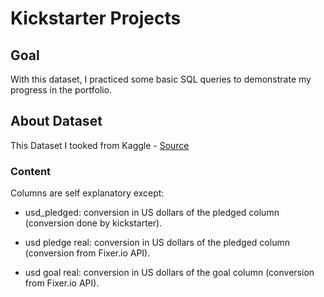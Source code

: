 # **Kickstarter Projects**
## **Goal**
With this dataset, I practiced some basic SQL queries to demonstrate my progress in the portfolio.

## **About Dataset**

This Dataset I tooked from Kaggle - [Source](https://www.kaggle.com/datasets/kemical/kickstarter-projects?select=ks-projects-201801.csv)

### **Content**

Columns are self explanatory except:
- usd_pledged: conversion in US dollars of the pledged column (conversion done by kickstarter).

- usd pledge real: conversion in US dollars of the pledged column (conversion from Fixer.io API).

- usd goal real: conversion in US dollars of the goal column (conversion from Fixer.io API).
